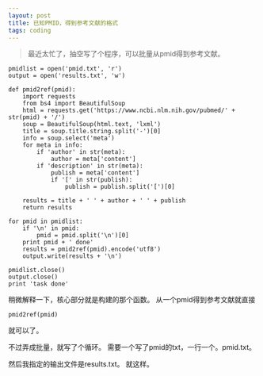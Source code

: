 ```yaml
---
layout: post
title: 已知PMID，得到参考文献的格式
tags: coding
---
```

>最近太忙了，抽空写了个程序，可以批量从pmid得到参考文献。

```
pmidlist = open('pmid.txt', 'r')
output = open('results.txt', 'w')

def pmid2ref(pmid):
	import requests
	from bs4 import BeautifulSoup
	html = requests.get('https://www.ncbi.nlm.nih.gov/pubmed/' + str(pmid) + '/')
	soup = BeautifulSoup(html.text, 'lxml')
	title = soup.title.string.split('-')[0]
	info = soup.select('meta')
	for meta in info:
		if 'author' in str(meta):
			author = meta['content']
		if 'description' in str(meta):
			publish = meta['content']
			if '[' in str(publish):
				publish = publish.split('[')[0]

	results = title + ' ' + author + ' ' + publish
	return results
	
for pmid in pmidlist:
	if '\n' in pmid:
		pmid = pmid.split('\n')[0]
	print pmid + ' done'
	results = pmid2ref(pmid).encode('utf8')
	output.write(results + '\n')

pmidlist.close()
output.close()
print 'task done'
```

稍微解释一下，核心部分就是构建的那个函数。
从一个pmid得到参考文献就直接
```
pmid2ref(pmid)
```
就可以了。

不过弄成批量，就写了个循环。
需要一个写了pmid的txt，一行一个。pmid.txt。

然后我指定的输出文件是results.txt。
就这样。


[T_T]:垃圾公司